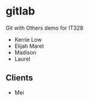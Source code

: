 # gitlab
Git with Others demo for IT328
* Kerrie Low
* Elijah Maret
* Madison
* Laurel
## Clients
* Mei